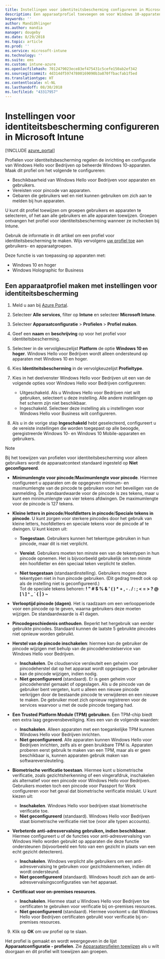 ```yaml
---
title: Instellingen voor identiteitsbescherming configureren in Microsoft Intune - Azure | Microsoft Docs
description: Een apparaatprofiel toevoegen om voor Windows 10-apparaten instellingen voor Windows Hello voor Bedrijven te configureren in Microsoft Intune
keywords: ''
author: MandiOhlinger
ms.author: mandia
manager: dougeby
ms.date: 8/29/2018
ms.topic: article
ms.prod: ''
ms.service: microsoft-intune
ms.technology: ''
ms.suite: ems
ms.custom: intune-azure
ms.openlocfilehash: 7012479023ece83ef475431c5cefe150ab2ef342
ms.sourcegitcommit: 4d314df59747800169090b3a870ffbacfab1f5ed
ms.translationtype: HT
ms.contentlocale: nl-NL
ms.lasthandoff: 08/30/2018
ms.locfileid: "43317957"
---
```

# <a name="configure-identity-protection-settings-in-microsoft-intune"></a>Instellingen voor identiteitsbescherming configureren in Microsoft Intune

[!INCLUDE [azure_portal](./includes/azure_portal.md)]

Profielen voor identiteitsbescherming regelen de inrichting en configuratie van Windows Hello voor Bedrijven op beheerde Windows 10-apparaten. Maak dit profiel om het volgende te configureren:  
* Beschikbaarheid van Windows Hello voor Bedrijven voor apparaten en gebruikers.
* Vereisten voor pincode van apparaten.
* Gebaren die gebruikers wel en niet kunnen gebruiken om zich aan te melden bij hun apparaten.  

 U kunt dit profiel toewijzen om groepen gebruikers en apparaten te selecteren, of het aan alle gebruikers en alle apparaten toewijzen. Groepen ontvangen het profiel voor identiteitsbescherming wanneer ze inchecken bij Intune.    

Gebruik de informatie in dit artikel om een profiel voor identiteitsbescherming te maken. Wijs vervolgens [uw profiel toe](device-profile-assign.md) aan gebruikers- en apparaatgroepen.

Deze functie is van toepassing op apparaten met:  
- Windows 10 en hoger
- Windows Holographic for Business  

## <a name="create-a-device-profile-with-identity-protection-settings"></a>Een apparaatprofiel maken met instellingen voor identiteitsbescherming

1. Meld u aan bij [Azure Portal](https://portal.azure.com).
2. Selecteer **Alle services**, filter op **Intune** en selecteer **Microsoft Intune**.
3. Selecteer **Apparaatconfiguratie** > **Profielen** > **Profiel maken**.
4. Geef een **naam** en **beschrijving** op voor het profiel voor identiteitsbescherming.
5. Selecteer in de vervolgkeuzelijst **Platform** de optie **Windows 10 en hoger**. Windows Hello voor Bedrijven wordt alleen ondersteund op apparaten met Windows 10 en hoger.
6. Kies **Identiteitsbescherming** in de vervolgkeuzelijst **Profieltype**.
7. Kies in het deelvenster Windows Hello voor Bedrijven uit een van de volgende opties voor Windows Hello voor Bedrijven configureren:
    * Uitgeschakeld. Als u Windows Hello voor Bedrijven niet wilt gebruiken, selecteert u deze instelling. Alle andere instellingen op het scherm zijn niet beschikbaar.
    * Ingeschakeld. Selecteer deze instelling als u instellingen voor Windows Hello voor Business wilt configureren.  

8. Als u in de vorige stap **Ingeschakeld** hebt geselecteerd, configureert u de vereiste instellingen die worden toegepast op alle beoogde, geregistreerde Windows 10- en Windows 10 Mobile-apparaten en gebruikers.

> [!NOTE]
> Bij het toewijzen van profielen voor identiteitsbescherming voor alleen gebruikers wordt de apparaatcontext standaard ingesteld op **Niet geconfigureerd**.  

   - **Minimumlengte voor pincode**/**Maximumlengte voor pincode**. Hiermee configureert u apparaten om de opgegeven minimum- en maximumlengte van de pincode te gebruiken voor het beveiligen van de aanmelding. De standaardwaarde voor de pincode is zes tekens, maar u kunt een minimumlengte van vier tekens afdwingen. De maximumlengte voor de pincode is 127 tekens.  

   - **Kleine letters in pincode**/**Hoofdletters in pincode**/**Speciale tekens in pincode**. U kunt zorgen voor sterkere pincodes door het gebruik van kleine letters, hoofdletters en speciale tekens voor de pincode af te dwingen. U kunt kiezen uit:

     - **Toegestaan**. Gebruikers kunnen het tekentype gebruiken in hun pincode, maar dit is niet verplicht.

     - **Vereist**. Gebruikers moeten ten minste een van de tekentypen in hun pincode opnemen. Het is bijvoorbeeld gebruikelijk om ten minste één hoofdletter en één speciaal teken verplicht te stellen.

     - **Niet toegestaan** (standaardinstelling). Gebruikers mogen deze tekentypen niet in hun pincode gebruiken. (Dit gedrag treedt ook op als de instelling niet is geconfigureerd.)<br>Tot de speciale tekens behoren: **! " # $ % &amp; ' ( ) &#42; + , - . / : ; &lt; = &gt; ? @ [ \ ] ^ _ &#96; { &#124; } ~**

   - **Verlooptijd pincode (dagen)**. Het is raadzaam om een verloopperiode voor een pincode op te geven, waarna gebruikers deze moeten wijzigen. De standaardwaarde is 41 dagen.

   - **Pincodegeschiedenis onthouden**. Beperkt het hergebruik van eerder gebruikte pincodes. Standaard kunnen de laatste 5 gebruikte pincodes niet opnieuw worden gebruikt.  
   - **Herstel van de pincode inschakelen**: hiermee kan de gebruiker de pincode wijzigen met behulp van de pincodeherstelservice van Windows Hello voor Bedrijven. 
       - **Inschakelen**. De cloudservice versleutelt een geheim voor pincodeherstel dat op het apparaat wordt opgeslagen. De gebruiker kan de pincode wijzigen, indien nodig.  
       - **Niet geconfigureerd** (standaard). Er is geen geheim voor pincodeherstel gemaakt of opgeslagen. Als u de pincode van de gebruiker bent vergeten, kunt u alleen een nieuwe pincode verkrijgen door de bestaande pincode te verwijderen en een nieuwe te maken. De gebruiker moet zich opnieuw registreren voor de services waarvoor u met de oude pincode toegang had.  
   
   - **Een Trusted Platform Module (TPM) gebruiken**. Een TPM-chip biedt een extra laag gegevensbeveiliging. Kies een van de volgende waarden:  
     - **Inschakelen**. Alleen apparaten met een toegankelijke TPM kunnen Windows Hello voor Bedrijven inrichten.
     - **Niet geconfigureerd**. Alle apparaten kunnen Windows Hello voor Bedrijven inrichten, zelfs als er geen bruikbare TPM is. Apparaten proberen eerst gebruik te maken van een TPM, maar als er geen beschikbaar is, kunnen apparaten gebruik maken van softwareversleuteling.  

   - **Biometrische verificatie toestaan**. Hiermee kunt u biometrische verificatie, zoals gezichtsherkenning of een vingerafdruk, inschakelen als alternatief voor een pincode voor Windows Hello voor Bedrijven. Gebruikers moeten toch een pincode voor Passport for Work configureren voor het geval dat biometrische verificatie mislukt. U kunt kiezen uit:

     - **Inschakelen**. Windows Hello voor bedrijven staat biometrische verificatie toe.
     - **Niet geconfigureerd** (standaard). Windows Hello voor Bedrijven staat biometrische verificatie niet toe (voor alle typen accounts).

   - **Verbeterde anti-adresvervalsing gebruiken, indien beschikbaar**. Hiermee configureert u of de functies voor anti-adresvervalsing van Windows Hello worden gebruikt op apparaten die deze functie ondersteunen (bijvoorbeeld een foto van een gezicht in plaats van een echt gezicht detecteren).
       - **Inschakelen**. Windows verplicht alle gebruikers om een anti-adresvervalsing te gebruiken voor gezichtskenmerken, indien dit wordt ondersteund.  
       - **Niet geconfigureerd** (standaard). Windows houdt zich aan de anti-adresvervalsingsconfiguraties van het apparaat.

   - **Certificaat voor on-premises resources**. 
       - **Inschakelen**. Hiermee staat u Windows Hello voor Bedrijven toe certificaten te gebruiken voor verificatie bij on-premises resources.
       - **Niet geconfigureerd** (standaard). Hiermee voorkomt u dat Windows Hello voor Bedrijven certificaten gebruikt voor verificatie bij on-premises resources.  
9. Klik op **OK** om uw profiel op te slaan.  

Het profiel is gemaakt en wordt weergegeven in de lijst **Apparaatconfiguratie - profielen**. Zie [Apparaatprofielen toewijzen](device-profile-assign.md) als u wilt doorgaan en dit profiel wilt toewijzen aan groepen.  

<!--  Removing image as part of design review; retaining source until we known the disposition.

## Example of device restriction settings

In this high-level example, you'll create a device restriction policy that blocks the use of the built-in camera app on Android devices.

![How to disable the camera on Android devices](./media/disable-android-camera.png)

-->
